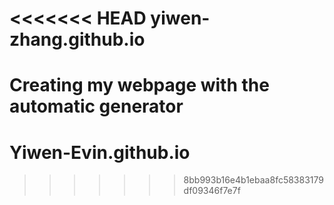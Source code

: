 <<<<<<< HEAD
yiwen-zhang.github.io
=====================

Creating my webpage with the automatic generator
=======
Yiwen-Evin.github.io
====================
>>>>>>> 8bb993b16e4b1ebaa8fc58383179df09346f7e7f
